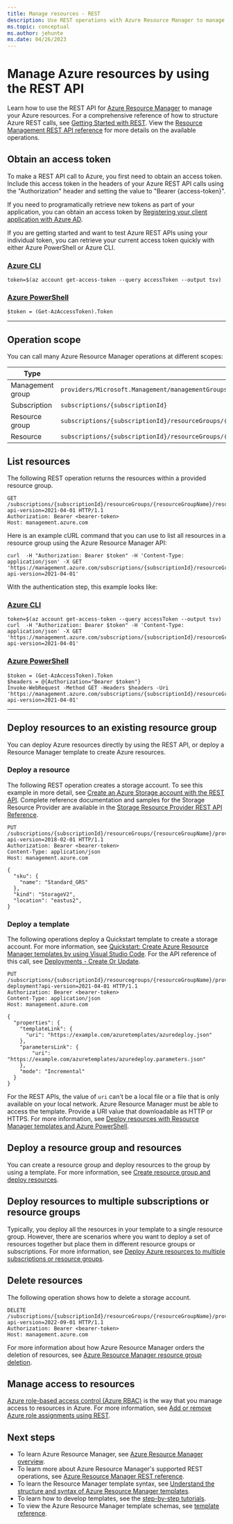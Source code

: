 ```yaml
---
title: Manage resources - REST
description: Use REST operations with Azure Resource Manager to manage your resources. Shows how to read, deploy, and delete resources. 
ms.topic: conceptual
ms.author: jehunte
ms.date: 04/26/2023
---
```

# Manage Azure resources by using the REST API

Learn how to use the REST API for [Azure Resource Manager](overview.md) to manage your Azure resources. For a comprehensive reference of how to structure Azure REST calls, see [Getting Started with REST](/rest/api/azure/). View the [Resource Management REST API reference](/rest/api/resources/) for more details on the available operations.

## Obtain an access token
To make a REST API call to Azure, you first need to obtain an access token. Include this access token in the headers of your Azure REST API calls using the "Authorization" header and setting the value to "Bearer {access-token}".

If you need to programatically retrieve new tokens as part of your application, you can obtain an access token by [Registering your client application with Azure AD](/rest/api/azure/#register-your-client-application-with-azure-ad).

If you are getting started and want to test Azure REST APIs using your individual token, you can retrieve your current access token quickly with either Azure PowerShell or Azure CLI.

### [Azure CLI](#tab/azure-cli)
```azurecli-interactive
token=$(az account get-access-token --query accessToken --output tsv)
```

### [Azure PowerShell](#tab/azure-powershell)
```azurepowershell-interactive
$token = (Get-AzAccessToken).Token
```

---

## Operation scope
You can call many Azure Resource Manager operations at different scopes:

| Type | Scope |
| --- | --- |
| Management group | `providers/Microsoft.Management/managementGroups/{managementGroupId}` |
| Subscription | `subscriptions/{subscriptionId}` |
| Resource group | `subscriptions/{subscriptionId}/resourceGroups/{resourceGroupName}` |
| Resource | `subscriptions/{subscriptionId}/resourceGroups/{resourceGroupName}/providers/{resourceProviderName}/{resourceType}/{resourceName}` |

## List resources
The following REST operation returns the resources within a provided resource group.

```http
GET /subscriptions/{subscriptionId}/resourceGroups/{resourceGroupName}/resources?api-version=2021-04-01 HTTP/1.1
Authorization: Bearer <bearer-token>
Host: management.azure.com
```

Here is an example cURL command that you can use to list all resources in a resource group using the Azure Resource Manager API:
```curl
curl  -H "Authorization: Bearer $token" -H 'Content-Type: application/json' -X GET 'https://management.azure.com/subscriptions/{subscriptionId}/resourceGroups/{resourceGroupName}/resources?api-version=2021-04-01'
```


With the authentication step, this example looks like:
### [Azure CLI](#tab/azure-cli)
```azurecli-interactive
token=$(az account get-access-token --query accessToken --output tsv)
curl  -H "Authorization: Bearer $token" -H 'Content-Type: application/json' -X GET 'https://management.azure.com/subscriptions/{subscriptionId}/resourceGroups/{resourceGroupName}/resources?api-version=2021-04-01'
```

### [Azure PowerShell](#tab/azure-powershell)
```azurepowershell-interactive
$token = (Get-AzAccessToken).Token
$headers = @{Authorization="Bearer $token"}
Invoke-WebRequest -Method GET -Headers $headers -Uri 'https://management.azure.com/subscriptions/{subscriptionId}/resourceGroups/{resourceGroupName}/resources?api-version=2021-04-01'
```

---

## Deploy resources to an existing resource group

You can deploy Azure resources directly by using the REST API, or deploy a Resource Manager template to create Azure resources.

### Deploy a resource

The following REST operation creates a storage account. To see this example in more detail, see [Create an Azure Storage account with the REST API](/rest/api/storagerp/storage-sample-create-account). Complete reference documentation and samples for the Storage Resource Provider are available in the [Storage Resource Provider REST API Reference](/rest/api/storagerp/).

```http
PUT /subscriptions/{subscriptionId}/resourceGroups/{resourceGroupName}/providers/Microsoft.Storage/storageAccounts/{accountName}?api-version=2018-02-01 HTTP/1.1
Authorization: Bearer <bearer-token>
Content-Type: application/json
Host: management.azure.com

{
  "sku": {
    "name": "Standard_GRS"
  },
  "kind": "StorageV2",
  "location": "eastus2",
}
```

### Deploy a template

The following operations deploy a Quickstart template to create a storage account. For more information, see [Quickstart: Create Azure Resource Manager templates by using Visual Studio Code](../templates/quickstart-create-templates-use-visual-studio-code.md). For the API reference of this call, see [Deployments - Create Or Update](/rest/api/resources/deployments/create-or-update).


```http
PUT /subscriptions/{subscriptionId}/resourcegroups/{resourceGroupName}/providers/Microsoft.Resources/deployments/my-deployment?api-version=2021-04-01 HTTP/1.1
Authorization: Bearer <bearer-token>
Content-Type: application/json
Host: management.azure.com

{
  "properties": {
    "templateLink": {
      "uri": "https://example.com/azuretemplates/azuredeploy.json"
    },
    "parametersLink": {
        "uri": "https://example.com/azuretemplates/azuredeploy.parameters.json"
    },
    "mode": "Incremental"
  }
}
```
For the REST APIs, the value of `uri` can't be a local file or a file that is only available on your local network. Azure Resource Manager must be able to access the template. Provide a URI value that downloadable as HTTP or HTTPS.
For more information, see [Deploy resources with Resource Manager templates and Azure PowerShell](../templates/deploy-powershell.md).

## Deploy a resource group and resources

You can create a resource group and deploy resources to the group by using a template. For more information, see [Create resource group and deploy resources](../templates/deploy-to-subscription.md#resource-groups).

## Deploy resources to multiple subscriptions or resource groups

Typically, you deploy all the resources in your template to a single resource group. However, there are scenarios where you want to deploy a set of resources together but place them in different resource groups or subscriptions. For more information, see [Deploy Azure resources to multiple subscriptions or resource groups](../templates/deploy-to-resource-group.md).

## Delete resources

The following operation shows how to delete a storage account.

```http
DELETE /subscriptions/{subscriptionId}/resourceGroups/{resourceGroupName}/providers/Microsoft.Storage/storageAccounts/{accountName}?api-version=2022-09-01 HTTP/1.1
Authorization: Bearer <bearer-token>
Host: management.azure.com
```

For more information about how Azure Resource Manager orders the deletion of resources, see [Azure Resource Manager resource group deletion](delete-resource-group.md).

## Manage access to resources

[Azure role-based access control (Azure RBAC)](../../role-based-access-control/overview.md) is the way that you manage access to resources in Azure. For more information, see [Add or remove Azure role assignments using REST](../../role-based-access-control/role-assignments-rest.md).

## Next steps

- To learn Azure Resource Manager, see [Azure Resource Manager overview](overview.md).
- To learn more about Azure Resource Manager's supported REST operations, see [Azure Resource Manager REST reference](/rest/api/resources/).
- To learn the Resource Manager template syntax, see [Understand the structure and syntax of Azure Resource Manager templates](../templates/syntax.md).
- To learn how to develop templates, see the [step-by-step tutorials](../index.yml).
- To view the Azure Resource Manager template schemas, see [template reference](/azure/templates/).
